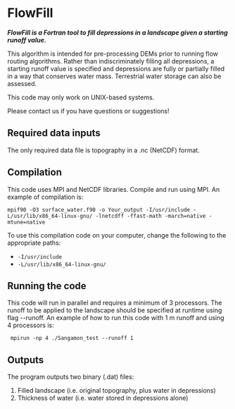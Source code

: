 # FlowFill

***FlowFill is a Fortran tool to fill depressions in a landscape given a starting runoff value.***

This algorithm is intended for pre-processing DEMs prior to running flow routing algorithms. Rather than indiscriminately filling all depressions, a starting runoff value is specified and depressions are fully or partially filled in a way that conserves water mass. Terrestrial water storage can also be assessed. 

This code may only work on UNIX-based systems. 

Please contact us if you have questions or suggestions! 

## Required data inputs
The only required data file is topography in a .nc (NetCDF) format. 

## Compilation

This code uses MPI and NetCDF libraries. Compile and run using MPI. 
An example of compilation is:

```
mpif90 -O3 surface_water.f90 -o Your_output -I/usr/include -L/usr/lib/x86_64-linux-gnu/ -lnetcdff -ffast-math -march=native -mtune=native
```
To use this compilation code on your computer, change the following to the appropriate paths:

* `-I/usr/include`
* `-L/usr/lib/x86_64-linux-gnu/`

## Running the code

This code will run in parallel and requires a minimum of 3 processors.
The runoff to be applied to the landscape should be specified at runtime using flag --runoff. 
An example of how to run this code with 1 m runoff and using 4 processors is:

```
 mpirun -np 4 ./Sangamon_test --runoff 1
 ```
 
## Outputs

The program outputs two binary (.dat) files:
1. Filled landscape (i.e. original topography, plus water in depressions)
2. Thickness of water (i.e. water stored in depressions alone)

